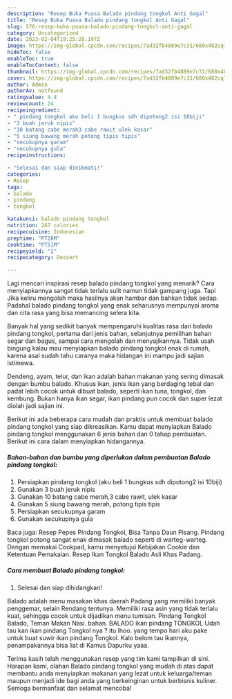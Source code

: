 ```yaml
---
description: "Resep Buka Puasa Balado pindang tongkol Anti Gagal"
title: "Resep Buka Puasa Balado pindang tongkol Anti Gagal"
slug: 576-resep-buka-puasa-balado-pindang-tongkol-anti-gagal
category: Uncategorized
date: 2023-02-04T19:25:28.197Z
image: https://img-global.cpcdn.com/recipes/7ad32fb4889e7c31/680x482cq70/balado-pindang-tongkol-foto-resep-utama.jpg
hideToc: false
enableToc: true
enableTocContent: false
thumbnail: https://img-global.cpcdn.com/recipes/7ad32fb4889e7c31/680x482cq70/balado-pindang-tongkol-foto-resep-utama.jpg
cover: https://img-global.cpcdn.com/recipes/7ad32fb4889e7c31/680x482cq70/balado-pindang-tongkol-foto-resep-utama.jpg
author: Admin
authorAv: notfound
ratingvalue: 4.4
reviewcount: 24
recipeingredient:
- " pindang tongkol aku beli 1 bungkus sdh dipotong2 isi 10biji"
- "3 buah jeruk nipis"
- "10 batang cabe merah3 cabe rawit ulek kasar"
- "5 siung bawang merah potong tipis tipis"
- "secukupnya garam"
- "secukupnya gula"
recipeinstructions:

- "Selesai dan siap dinikmati!"
categories:
- Resep
tags:
- balado
- pindang
- tongkol

katakunci: balado pindang tongkol 
nutrition: 267 calories
recipecuisine: Indonesian
preptime: "PT28M"
cooktime: "PT51M"
recipeyield: "2"
recipecategory: Dessert

---
```



Lagi mencari inspirasi resep balado pindang tongkol yang menarik? Cara menyiapkannya sangat tidak terlalu sulit namun tidak gampang juga. Tapi Jika keliru mengolah maka hasilnya akan hambar dan bahkan tidak sedap. Padahal balado pindang tongkol yang enak seharusnya mempunyai aroma dan cita rasa yang bisa memancing selera kita.


Banyak hal yang sedikit banyak mempengaruhi kualitas rasa dari balado pindang tongkol, pertama dari jenis bahan, selanjutnya pemilihan bahan segar dan bagus, sampai cara mengolah dan menyajikannya. Tidak usah bingung kalau mau menyiapkan balado pindang tongkol enak di rumah, karena asal sudah tahu caranya maka hidangan ini mampu jadi sajian istimewa.

Dendeng, ayam, telur, dan ikan adalah bahan makanan yang sering dimasak dengan bumbu balado. Khusus ikan, jenis ikan yang berdaging tebal dan padat lebih cocok untuk dibuat balado, seperti ikan tuna, tongkol, dan kembung. Bukan hanya ikan segar, ikan pindang pun cocok dan super lezat diolah jadi sajian ini.


Berikut ini ada beberapa cara mudah dan praktis untuk membuat balado pindang tongkol yang siap dikreasikan. Kamu dapat menyiapkan Balado pindang tongkol menggunakan 6 jenis bahan dan 0 tahap pembuatan. Berikut ini cara dalam menyiapkan hidangannya.

<!--inarticleads1-->

##### Bahan-bahan dan bumbu yang diperlukan dalam pembuatan Balado pindang tongkol:

1. Persiapkan  pindang tongkol (aku beli 1 bungkus sdh dipotong2 isi 10biji)
1. Gunakan 3 buah jeruk nipis
1. Gunakan 10 batang cabe merah,3 cabe rawit, ulek kasar
1. Gunakan 5 siung bawang merah, potong tipis tipis
1. Persiapkan secukupnya garam
1. Gunakan secukupnya gula


Baca juga: Resep Pepes Pindang Tongkol, Bisa Tanpa Daun Pisang. Pindang tongkol potong sangat enak dimasak balado seperti di warteg-warteg. Dengan memakai Cookpad, kamu menyetujui Kebijakan Cookie dan Ketentuan Pemakaian. Resep Ikan Tongkol Balado Asli Khas Padang. 

<!--inarticleads2-->

##### Cara membuat Balado pindang tongkol:


1. Selesai dan siap dihidangkan!

Balado adalah menu masakan khas daerah Padang yang memiliki banyak penggemar, selain Rendang tentunya. Memiliki rasa asin yang tidak terlalu kuat, sehingga cocok untuk dijadikan menu tumisan. Pindang Tongkol Balado, Teman Makan Nasi. bahan. BALADO ikan pindang TONGKOL Udah tau kan ikan pindang Tongkol nya ? itu lhoo. yang tempo hari aku pake untuk buat suwir ikan pindang Tongkol. Kalo belom tau ikannya, penampakannya bisa liat di Kamus Dapurku yaaa. 

Terima kasih telah menggunakan resep yang tim kami tampilkan di sini. Harapan kami, olahan Balado pindang tongkol yang mudah di atas dapat membantu anda menyiapkan makanan yang lezat untuk keluarga/teman maupun menjadi ide bagi anda yang berkeinginan untuk berbisnis kuliner. Semoga bermanfaat dan selamat mencoba!
